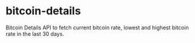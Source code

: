 # bitcoin-details
Bitcoin Details API to fetch current bitcoin rate, lowest and highest bitcoin rate in the last 30 days.
